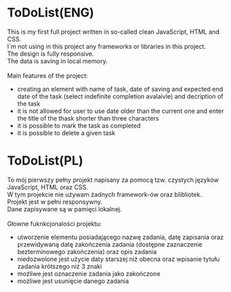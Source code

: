 # ToDoList(ENG)
This is my first full project written in so-called clean JavaScript, HTML and CSS.\
I`m not using in this project any frameworks or libraries in this project.\
The design is fully responsive.\
The data is saving in local memory.\
\
Main features of the project:
* creating an element with name of task, date of saving and expected end date of the task (select indefinite completion avalaivle) and decription of the task
* it is not allowed for user to use date older than the current one and enter the title of the thask shorter than three characters
* it is possible to mark the task as completed
* it is possible to delete a given task



# ToDoList(PL)
To mój pierwszy pełny projekt napisany za pomocą tzw. czystych języków JavaScript, HTML oraz CSS.\
W tym projekcie nie używam żadnych framework-ów oraz blibliotek.\
Projekt jest w pełni responsywny.\
Dane zapisywane są w pamięci lokalnej.\
\
Głowne fuknkcjonalości projektu:
* utworzenie elementu posiadającego nazwę zadania, datę zapisania oraz przewidywaną datę zakończenia zadania (dostępne zaznaczenie bezterminowego zakończenia) oraz opis zadania
* niedozwolone jest użycie daty starszej niż obecna oraz wpisanie tytułu zadania krótszego niż 3 znaki
* możliwe jest oznaczenie zadania jako zakończone
* możliwe jest usunięcie danego zadania
